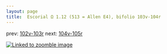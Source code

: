 ```yaml
---
layout: page
title:  Escorial Ω 1.12 (513 = Allen E4), bifolio 103v-104r
---
```


prev: [102v-103r](../102v-103r/) next: [104v-105r](../104v-105r/)



[![Linked to zoomble image](http://www.homermultitext.org/iipsrv?IIIF=/project/homer/pyramidal/deepzoom/hmt/e3bifolio/v1/E3_103v_104r.tif/full/2000,/0/default.jpg)](http://www.homermultitext.org/ict2/?urn=urn:cite2:hmt:e3bifolio.v1:E3_103v_104r)

